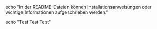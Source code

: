 echo "In der README-Dateien können Installationsanweisungen oder wichtige Informationen aufgeschrieben werden."

echo "Test Test Test"